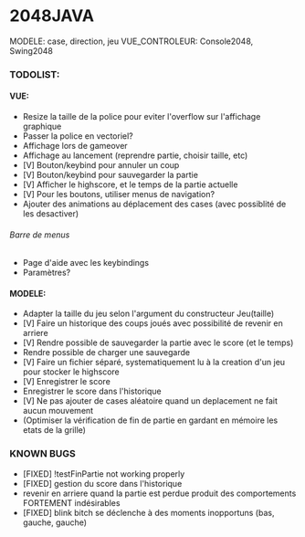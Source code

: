 # 2048JAVA
MODELE: case, direction, jeu
VUE_CONTROLEUR: Console2048, Swing2048

### TODOLIST:
#### VUE:
- Resize la taille de la police pour eviter l'overflow sur l'affichage graphique
- Passer la police en vectoriel?
- Affichage lors de gameover
- Affichage au lancement (reprendre partie, choisir taille, etc)
- [V] Bouton/keybind pour annuler un coup
- [V] Bouton/keybind pour sauvegarder la partie
- [V] Afficher le highscore, et le temps de la partie actuelle
- [V] Pour les boutons, utiliser menus de navigation?
- Ajouter des animations au déplacement des cases (avec possiblité de les desactiver)

###### Barre de menus
- Page d'aide avec les keybindings
- Paramètres?

#### MODELE:
- Adapter la taille du jeu selon l'argument du constructeur Jeu(taille)
- [V] Faire un historique des coups joués avec possibilité de revenir en arriere
- [V] Rendre possible de sauvegarder la partie avec le score (et le temps)
- Rendre possible de charger une sauvegarde
- [V] Faire un fichier séparé, systematiquement lu à la creation d'un jeu pour stocker le highscore
- [V] Enregistrer le score
- Enregistrer le score dans l'historique
- [V] Ne pas ajouter de cases aléatoire quand un deplacement ne fait aucun mouvement
- (Optimiser la vérification de fin de partie en gardant en mémoire les etats de la grille)  


### KNOWN BUGS
- [FIXED] !testFinPartie not working properly 
- [FIXED] gestion du score dans l'historique
- revenir en arriere quand la partie est perdue produit des comportements FORTEMENT indésirables
- [FIXED] blink bitch se déclenche à des moments inopportuns (bas, gauche, gauche)